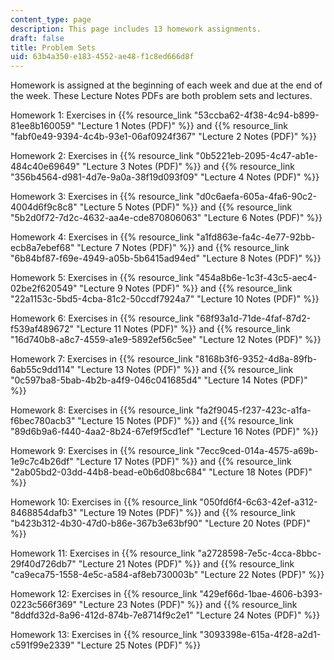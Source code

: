 ```yaml
---
content_type: page
description: This page includes 13 homework assignments.
draft: false
title: Problem Sets
uid: 63b4a350-e183-4552-ae48-f1c8ed666d8f
---
```

Homework is assigned at the beginning of each week and due at the end of the week. These Lecture Notes PDFs are both problem sets and lectures.

Homework 1: Exercises in {{% resource_link "53ccba62-4f38-4c94-b899-81ee8b160059" "Lecture 1 Notes (PDF)" %}} and {{% resource_link "fabf0e49-9394-4c4b-93e1-06af0924f367" "Lecture 2 Notes (PDF)" %}}

Homework 2: Exercises in {{% resource_link "0b5221eb-2095-4c47-ab1e-484c40e69649" "Lecture 3 Notes (PDF)" %}} and {{% resource_link "356b4564-d981-4d7e-9a0a-38f19d093f09" "Lecture 4 Notes (PDF)" %}}

Homework 3: Exercises in {{% resource_link "d0c6aefa-605a-4fa6-90c2-4004d6f9c8c8" "Lecture 5 Notes (PDF)" %}} and {{% resource_link "5b2d0f72-7d2c-4632-aa4e-cde870806063" "Lecture 6 Notes (PDF)" %}}

Homework 4: Exercises in {{% resource_link "a1fd863e-fa4c-4e77-92bb-ecb8a7ebef68" "Lecture 7 Notes (PDF)" %}} and {{% resource_link "6b84bf87-f69e-4949-a05b-5b6415ad94ed" "Lecture 8 Notes (PDF)" %}}

Homework 5: Exercises in {{% resource_link "454a8b6e-1c3f-43c5-aec4-02be2f620549" "Lecture 9 Notes (PDF)" %}} and {{% resource_link "22a1153c-5bd5-4cba-81c2-50ccdf7924a7" "Lecture 10 Notes (PDF)" %}}

Homework 6: Exercises in {{% resource_link "68f93a1d-71de-4faf-87d2-f539af489672" "Lecture 11 Notes (PDF)" %}} and {{% resource_link "16d740b8-a8c7-4559-a1e9-5892ef56c5ee" "Lecture 12 Notes (PDF)" %}}

Homework 7: Exercises in {{% resource_link "8168b3f6-9352-4d8a-89fb-6ab55c9dd114" "Lecture 13 Notes (PDF)" %}} and {{% resource_link "0c597ba8-5bab-4b2b-a4f9-046c041685d4" "Lecture 14 Notes (PDF)" %}}

Homework 8: Exercises in {{% resource_link "fa2f9045-f237-423c-a1fa-f6bec780acb3" "Lecture 15 Notes (PDF)" %}} and {{% resource_link "89d6b9a6-f440-4aa2-8b24-67ef9f5cd1ef" "Lecture 16 Notes (PDF)" %}}

Homework 9: Exercises in {{% resource_link "7ecc9ced-014a-4575-a69b-1e9c7c4b26df" "Lecture 17 Notes (PDF)" %}} and {{% resource_link "2ab05bd2-03dd-44b8-bead-e0b6d08bc684" "Lecture 18 Notes (PDF)" %}}

Homework 10: Exercises in {{% resource_link "050fd6f4-6c63-42ef-a312-8468854dafb3" "Lecture 19 Notes (PDF)" %}} and {{% resource_link "b423b312-4b30-47d0-b86e-367b3e63bf90" "Lecture 20 Notes (PDF)" %}}

Homework 11: Exercises in {{% resource_link "a2728598-7e5c-4cca-8bbc-29f40d726db7" "Lecture 21 Notes (PDF)" %}} and {{% resource_link "ca9eca75-1558-4e5c-a584-af8eb730003b" "Lecture 22 Notes (PDF)" %}}

Homework 12: Exercises in {{% resource_link "429ef66d-1bae-4606-b393-0223c566f369" "Lecture 23 Notes (PDF)" %}} and {{% resource_link "8ddfd32d-8a96-412d-874b-7e8714f9c2e1" "Lecture 24 Notes (PDF)" %}}

Homework 13: Exercises in {{% resource_link "3093398e-615a-4f28-a2d1-c591f99e2339" "Lecture 25 Notes (PDF)" %}}